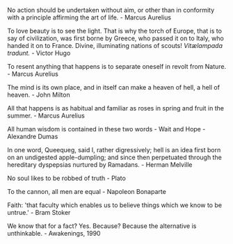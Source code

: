 No action should be undertaken without aim, or other than in conformity with a principle affirming the art of life.
    - Marcus Aurelius

To love beauty is to see the light. That is why the torch of Europe, that is to say of civilization, was first borne by Greece, who passed it on to Italy, who handed it on to France. Divine, illuminating nations of scouts! *Vitælampada tradunt.*
    - Victor Hugo

To resent anything that happens is to separate oneself in revolt from Nature.
    - Marcus Aurelius

The mind is its own place, and in itself can make a heaven of hell, a hell of heaven.
    - John Milton

All that happens is as habitual and familiar as roses in spring and fruit in the summer.
    - Marcus Aurelius

All human wisdom is contained in these two words - Wait and Hope
    - Alexandre Dumas

In one word, Queequeg, said I, rather digressively; hell is an idea first born on an undigested apple-dumpling; and since then perpetuated through the hereditary dyspepsias nurtured by Ramadans.
    - Herman Melville

No soul likes to be robbed of truth
    - Plato

To the cannon, all men are equal 
    - Napoleon Bonaparte

Faith: 'that faculty which enables us to believe things which we know to be untrue.'
	- Bram Stoker

We know that for a fact? Yes. Because? Because the alternative is unthinkable.
    - Awakenings, 1990
